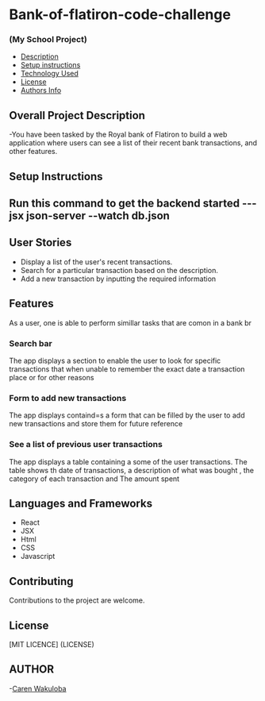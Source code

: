 # Bank-of-flatiron-code-challenge

### (My School Project)

+ [Description](#overall-project-description)
+ [Setup instructions](#setup-instructions)
+ [Technology Used](#languages-and-frameworks)
+ [License](#License)
+ [Authors Info](#Author)

## Overall Project Description
-You have been tasked by the Royal bank of Flatiron to build a web application where users can see a list of their recent bank transactions, and other features.

## Setup Instructions
Run this command to get the backend started
---jsx
  json-server --watch db.json
---




## User Stories
- Display a list of the user's recent transactions.
- Search for a particular transaction based on the description.
- Add a new transaction by inputting the required information

## Features
As a user, one is able to perform simillar tasks that are comon in a bank
br
 ### Search bar
 The app displays a section to enable the user to look for specific transactions that when unable to remember the exact date a transaction place or for other reasons

 ### Form to add new transactions
 The app displays containd=s a form that can be filled by the user to add new transactions and store them for future reference

### See a list of previous user transactions 
 The app displays a table containing a some of the user transactions. The table shows th date of transactions, a description of what was bought , the category of each transaction and The amount spent

 ## Languages and Frameworks
- React
- JSX
- Html
- CSS
- Javascript

## Contributing 
Contributions to the project are welcome.

## License
[MIT LICENCE] (LICENSE)

## AUTHOR
-[Caren Wakuloba](https://github.com/carenwaks)


 

